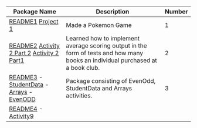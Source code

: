 | Package Name | Description | Number|
| ------------ |-------------|-------|          
|    [README1](https://github.com/Coontm/CoonTreyCS121/blob/main/Package%201%20README.md)  [Project 1 ](https://github.com/Coontm/CoonTreyCS121/blob/main/proj1hop.java)    |   Made a Pokemon Game          |      1 |
| [README2](https://github.com/Coontm/CoonTreyCS121/blob/main/Package%201%20README.md) [Activity 2 Part 2](https://github.com/Coontm/CoonTreyCS121/blob/main/Activity2P2.java) [Activity 2 Part1](https://github.com/Coontm/CoonTreyCS121/blob/main/Activity2P1.java)            |  Learned how to implement average scoring output in the form of tests and how many books an individual purchased at a book club.           | 2      | 
| [README3](https://github.com/Coontm/CoonTreyCS121/blob/main/3README.md) - [StudentData](https://github.com/Coontm/CoonTreyCS121/blob/main/StudentData.java)   - [Arrays](https://github.com/Coontm/CoonTreyCS121/blob/main/arrays.java) - [EvenODD](https://github.com/Coontm/CoonTreyCS121/blob/main/evenodd.java)      | Package consisting of EvenOdd, StudentData and Arrays activities.|   3    |
| [README4](https://github.com/Coontm/CoonTreyCS121/blob/main/4thREADME.md%20) - [Activity9](https://github.com/Coontm/CoonTreyCS121/blob/main/act9.java) |
